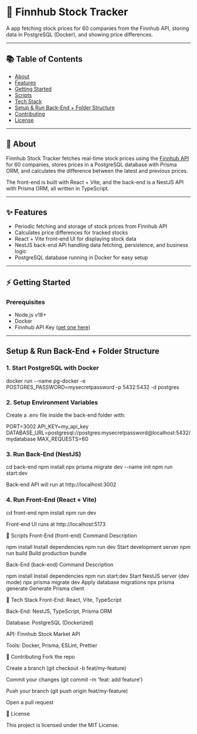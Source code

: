 # 🚀 Finnhub Stock Tracker

A app fetching stock prices for 60 companies from the Finnhub API, storing data in PostgreSQL (Docker), and showing price differences.

---

## 📚 Table of Contents

- [About](#about)
- [Features](#features)
- [Getting Started](#getting-started)
- [Scripts](#scripts)
- [Tech Stack](#tech-stack)
- [Setup & Run Back-End + Folder Structure](#setup--run-back-end--folder-structure)
- [Contributing](#contributing)
- [License](#license)

---

## 🧠 About

Finnhub Stock Tracker fetches real-time stock prices using the [Finnhub API](https://finnhub.io/) for 60 companies, stores prices in a PostgreSQL database with Prisma ORM, and calculates the difference between the latest and previous prices.

The front-end is built with React + Vite, and the back-end is a NestJS API with Prisma ORM, all written in TypeScript.

---

## ✨ Features

- Periodic fetching and storage of stock prices from Finnhub API  
- Calculates price differences for tracked stocks  
- React + Vite front-end UI for displaying stock data  
- NestJS back-end API handling data fetching, persistence, and business logic  
- PostgreSQL database running in Docker for easy setup  

---

## ⚡ Getting Started

### Prerequisites

- Node.js v18+  
- Docker  
- Finnhub API Key ([get one here](https://finnhub.io/))  

---

## Setup & Run Back-End + Folder Structure

### 1. Start PostgreSQL with Docker

docker run --name pg-docker -e POSTGRES_PASSWORD=mysecretpassword -p 5432:5432 -d postgres

### 2. Setup Environment Variables
   
Create a .env file inside the back-end folder with:

PORT=3002
API_KEY=my_api_key
DATABASE_URL=postgresql://postgres:mysecretpassword@localhost:5432/mydatabase
MAX_REQUESTS=60

### 3. Run Back-End (NestJS)

cd back-end
npm install
npx prisma migrate dev --name init
npm run start:dev

Back-end API will run at http://localhost:3002

### 4. Run Front-End (React + Vite)

cd front-end
npm install
npm run dev

Front-end UI runs at http://localhost:5173

📜 Scripts
Front-End (front-end)
Command	Description

npm install	Install dependencies
npm run dev	Start development server
npm run build	Build production bundle

Back-End (back-end)
Command	Description

npm install	Install dependencies
npm run start:dev	Start NestJS server (dev mode)
npx prisma migrate dev	Apply database migrations
npx prisma generate	Generate Prisma client

🧱 Tech Stack
Front-End: React, Vite, TypeScript

Back-End: NestJS, TypeScript, Prisma ORM

Database: PostgreSQL (Dockerized)

API: Finnhub Stock Market API

Tools: Docker, Prisma, ESLint, Prettier

🤝 Contributing
Fork the repo

Create a branch (git checkout -b feat/my-feature)

Commit your changes (git commit -m 'feat: add feature')

Push your branch (git push origin feat/my-feature)

Open a pull request

🪪 License

This project is licensed under the MIT License.
